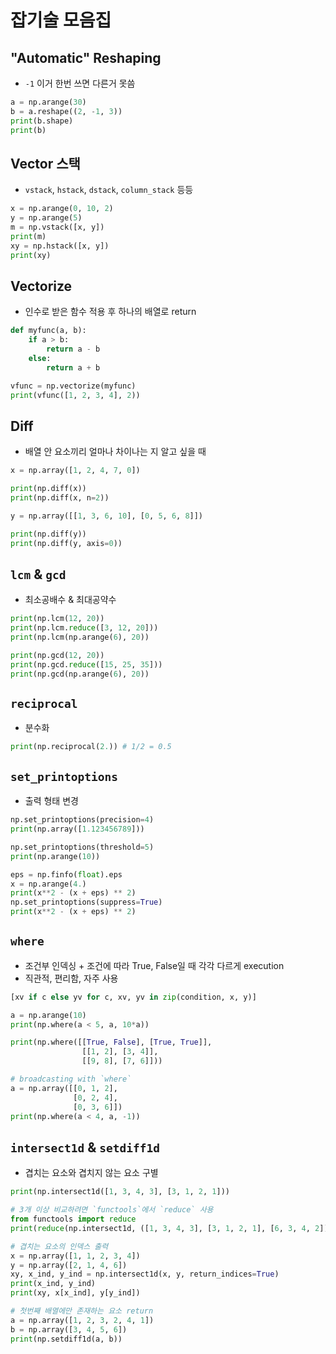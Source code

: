 # 잡기술 모음집

## "Automatic" Reshaping

- `-1` 이거 한번 쓰면 다른거 못씀

```python
a = np.arange(30)
b = a.reshape((2, -1, 3))
print(b.shape)
print(b)
```

## Vector 스택

- `vstack`, `hstack`, `dstack`, `column_stack` 등등

```python
x = np.arange(0, 10, 2)
y = np.arange(5)
m = np.vstack([x, y])
print(m)
xy = np.hstack([x, y])
print(xy)
```

## Vectorize

- 인수로 받은 함수 적용 후 하나의 배열로 return

```python
def myfunc(a, b):
    if a > b:
        return a - b
    else:
        return a + b

vfunc = np.vectorize(myfunc)
print(vfunc([1, 2, 3, 4], 2))
```

## Diff

- 배열 안 요소끼리 얼마나 차이나는 지 알고 싶을 때

```python
x = np.array([1, 2, 4, 7, 0])

print(np.diff(x))
print(np.diff(x, n=2))

y = np.array([[1, 3, 6, 10], [0, 5, 6, 8]])

print(np.diff(y))
print(np.diff(y, axis=0))
```

## `lcm` & `gcd`

- 최소공배수 & 최대공약수

```python
print(np.lcm(12, 20))
print(np.lcm.reduce([3, 12, 20]))
print(np.lcm(np.arange(6), 20))

print(np.gcd(12, 20))
print(np.gcd.reduce([15, 25, 35]))
print(np.gcd(np.arange(6), 20))
```

## `reciprocal`

- 분수화

```python
print(np.reciprocal(2.)) # 1/2 = 0.5
```

## `set_printoptions`

- 출력 형태 변경

```python
np.set_printoptions(precision=4)
print(np.array([1.123456789]))

np.set_printoptions(threshold=5)
print(np.arange(10))

eps = np.finfo(float).eps
x = np.arange(4.)
print(x**2 - (x + eps) ** 2)
np.set_printoptions(suppress=True)
print(x**2 - (x + eps) ** 2)
```

## `where`

- 조건부 인덱싱 + 조건에 따라 True, False일 때 각각 다르게 execution
- 직관적, 편리함, 자주 사용

```python
[xv if c else yv for c, xv, yv in zip(condition, x, y)]

a = np.arange(10)
print(np.where(a < 5, a, 10*a))

print(np.where([[True, False], [True, True]],
                [[1, 2], [3, 4]],
                [[9, 8], [7, 6]]))

# broadcasting with `where`
a = np.array([[0, 1, 2],
              [0, 2, 4],
              [0, 3, 6]])
print(np.where(a < 4, a, -1))
```

## `intersect1d` & `setdiff1d`

- 겹치는 요소와 겹치지 않는 요소 구별

```python
print(np.intersect1d([1, 3, 4, 3], [3, 1, 2, 1]))

# 3개 이상 비교하려면 `functools`에서 `reduce` 사용
from functools import reduce
print(reduce(np.intersect1d, ([1, 3, 4, 3], [3, 1, 2, 1], [6, 3, 4, 2])))

# 겹치는 요소의 인덱스 출력
x = np.array([1, 1, 2, 3, 4])
y = np.array([2, 1, 4, 6])
xy, x_ind, y_ind = np.intersect1d(x, y, return_indices=True)
print(x_ind, y_ind)
print(xy, x[x_ind], y[y_ind])

# 첫번째 배열에만 존재하는 요소 return
a = np.array([1, 2, 3, 2, 4, 1])
b = np.array([3, 4, 5, 6])
print(np.setdiff1d(a, b))
```
